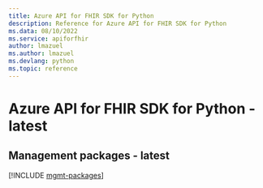 ```yaml
---
title: Azure API for FHIR SDK for Python
description: Reference for Azure API for FHIR SDK for Python
ms.data: 08/10/2022
ms.service: apiforfhir
author: lmazuel
ms.author: lmazuel
ms.devlang: python
ms.topic: reference
---
```

# Azure API for FHIR SDK for Python - latest

## Management packages - latest
[!INCLUDE [mgmt-packages](api-for-fhir-mgmt-index.md)]
